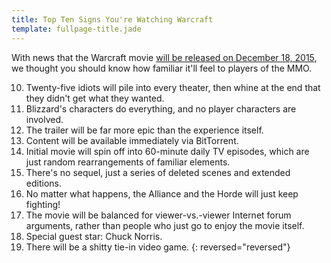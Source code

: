 ```yaml
---
title: Top Ten Signs You're Watching Warcraft
template: fullpage-title.jade
---
```


With news that the Warcraft movie [will be released on December 18, 2015](https://twitter.com/Warcraft/status/385161242886696960), we thought you should know how familiar it'll feel to players of the MMO.

10. Twenty-five idiots will pile into every theater, then whine at the end that they didn't get what they wanted.
9. Blizzard's characters do everything, and no player characters are involved.
8. The trailer will be far more epic than the experience itself.
7. Content will be available immediately via BitTorrent.
6. Initial movie will spin off into 60-minute daily TV episodes, which are just random rearrangements of familiar elements.
5. There's no sequel, just a series of deleted scenes and extended editions.
4. No matter what happens, the Alliance and the Horde will just keep fighting!
3. The movie will be balanced for viewer-vs.-viewer Internet forum arguments, rather than people who just go to enjoy the movie itself.
2. Special guest star: Chuck Norris.
1. There will be a shitty tie-in video game.
{: reversed="reversed"}
